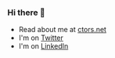 ### Hi there 👋

- Read about me at [ctors.net](https://ctors.net/about)
- I'm on [Twitter](https://twitter.com/tvlooy)
- I'm on [LinkedIn](https://www.linkedin.com/in/tomvanlooy/)
